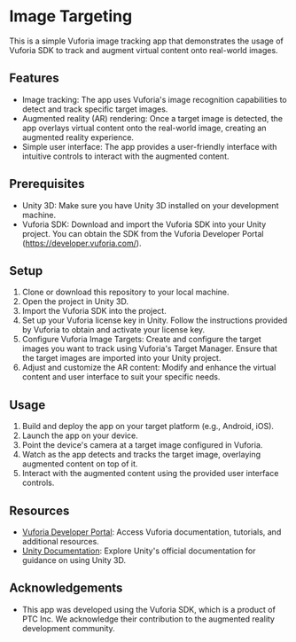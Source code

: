 # Image Targeting

This is a simple Vuforia image tracking app that demonstrates the usage of Vuforia SDK to track and augment virtual content onto real-world images.

## Features

- Image tracking: The app uses Vuforia's image recognition capabilities to detect and track specific target images.
- Augmented reality (AR) rendering: Once a target image is detected, the app overlays virtual content onto the real-world image, creating an augmented reality experience.
- Simple user interface: The app provides a user-friendly interface with intuitive controls to interact with the augmented content.

## Prerequisites

- Unity 3D: Make sure you have Unity 3D installed on your development machine.
- Vuforia SDK: Download and import the Vuforia SDK into your Unity project. You can obtain the SDK from the Vuforia Developer Portal (https://developer.vuforia.com/).

## Setup

1. Clone or download this repository to your local machine.
2. Open the project in Unity 3D.
3. Import the Vuforia SDK into the project.
4. Set up your Vuforia license key in Unity. Follow the instructions provided by Vuforia to obtain and activate your license key.
5. Configure Vuforia Image Targets: Create and configure the target images you want to track using Vuforia's Target Manager. Ensure that the target images are imported into your Unity project.
6. Adjust and customize the AR content: Modify and enhance the virtual content and user interface to suit your specific needs.

## Usage

1. Build and deploy the app on your target platform (e.g., Android, iOS).
2. Launch the app on your device.
3. Point the device's camera at a target image configured in Vuforia.
4. Watch as the app detects and tracks the target image, overlaying augmented content on top of it.
5. Interact with the augmented content using the provided user interface controls.

## Resources

- [Vuforia Developer Portal](https://developer.vuforia.com/): Access Vuforia documentation, tutorials, and additional resources.
- [Unity Documentation](https://docs.unity.com/): Explore Unity's official documentation for guidance on using Unity 3D.

## Acknowledgements

- This app was developed using the Vuforia SDK, which is a product of PTC Inc. We acknowledge their contribution to the augmented reality development community.
